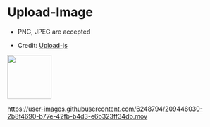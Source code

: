 # Upload-Image
- PNG, JPEG are accepted

- Credit: [Upload-js](https://upload.io/upload-js)

[<img src="https://user-images.githubusercontent.com/6248794/209441916-782081d4-7af7-4977-b493-63f24a98c20d.png" width="100"/>](https://chris1111.github.io/Upload-Image/)	


https://user-images.githubusercontent.com/6248794/209446030-2b8f4690-b77e-42fb-b4d3-e6b323ff34db.mov


